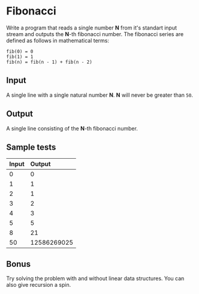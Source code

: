# Fibonacci

Write a program that reads a single number **N** from it's standart input stream and outputs the **N**-th fibonacci number. The fibonacci series are defined as follows in mathematical terms:

```
fib(0) = 0
fib(1) = 1
fib(n) = fib(n - 1) + fib(n - 2)
```

## Input
A single line with a single natural number **N**.
**N** will never be greater than `50`.

## Output
A single line consisting of the **N**-th fibonacci number.

## Sample tests

| Input   | Output      |
|:--------|:------------|
| 0       | 0           |
| 1       | 1           |
| 2       | 1           |
| 3       | 2           |
| 4       | 3           |
| 5       | 5           |
| 8       | 21          |
| 50      | 12586269025 |

## Bonus
Try solving the problem with and without linear data structures. You can also give recursion a spin.
